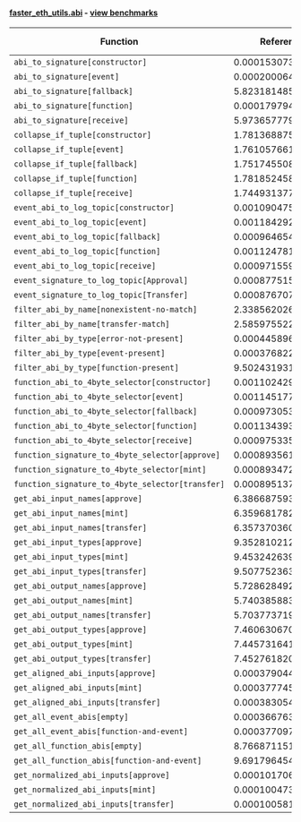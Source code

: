 #### [faster_eth_utils.abi](https://github.com/BobTheBuidler/faster-eth-utils/blob/runners/faster_eth_utils/abi.py) - [view benchmarks](https://github.com/BobTheBuidler/faster-eth-utils/blob/runners/benchmarks/test_abi_benchmarks.py)

| Function | Reference Mean | Faster Mean | % Change | Speedup (%) | x Faster | Faster |
|----------|---------------|-------------|----------|-------------|----------|--------|
| `abi_to_signature[constructor]` | 0.00015307348254356133 | 7.616376176972908e-05 | 50.24% | 100.98% | 2.01x | ✅ |
| `abi_to_signature[event]` | 0.00020006410909085873 | 9.265890053525404e-05 | 53.69% | 115.91% | 2.16x | ✅ |
| `abi_to_signature[fallback]` | 5.823181485210888e-05 | 5.324774597621146e-05 | 8.56% | 9.36% | 1.09x | ✅ |
| `abi_to_signature[function]` | 0.00017979459570566795 | 8.979410414793386e-05 | 50.06% | 100.23% | 2.00x | ✅ |
| `abi_to_signature[receive]` | 5.973657779770687e-05 | 5.333118765542541e-05 | 10.72% | 12.01% | 1.12x | ✅ |
| `collapse_if_tuple[constructor]` | 1.7813688756404788e-05 | 5.417616235638088e-06 | 69.59% | 228.81% | 3.29x | ✅ |
| `collapse_if_tuple[event]` | 1.7610576612162916e-05 | 5.506603478625206e-06 | 68.73% | 219.81% | 3.20x | ✅ |
| `collapse_if_tuple[fallback]` | 1.7517455082256643e-05 | 5.456919166641231e-06 | 68.85% | 221.01% | 3.21x | ✅ |
| `collapse_if_tuple[function]` | 1.781852458982395e-05 | 5.505271087690865e-06 | 69.10% | 223.66% | 3.24x | ✅ |
| `collapse_if_tuple[receive]` | 1.7449313777928738e-05 | 5.462597691569002e-06 | 68.69% | 219.43% | 3.19x | ✅ |
| `event_abi_to_log_topic[constructor]` | 0.0010904752977007749 | 0.0008037815012658183 | 26.29% | 35.67% | 1.36x | ✅ |
| `event_abi_to_log_topic[event]` | 0.0011842922857146622 | 0.0008177558952045851 | 30.95% | 44.82% | 1.45x | ✅ |
| `event_abi_to_log_topic[fallback]` | 0.0009646541473684141 | 0.000763120308823754 | 20.89% | 26.41% | 1.26x | ✅ |
| `event_abi_to_log_topic[function]` | 0.001124781286935294 | 0.0008175864221239727 | 27.31% | 37.57% | 1.38x | ✅ |
| `event_abi_to_log_topic[receive]` | 0.0009715592639330461 | 0.0007603384334693285 | 21.74% | 27.78% | 1.28x | ✅ |
| `event_signature_to_log_topic[Approval]` | 0.0008775158899429897 | 0.0006809824854650292 | 22.40% | 28.86% | 1.29x | ✅ |
| `event_signature_to_log_topic[Transfer]` | 0.0008767071992585347 | 0.0006798876730493567 | 22.45% | 28.95% | 1.29x | ✅ |
| `filter_abi_by_name[nonexistent-no-match]` | 2.3385620264239453e-05 | 1.5766960637779638e-05 | 32.58% | 48.32% | 1.48x | ✅ |
| `filter_abi_by_name[transfer-match]` | 2.585975522521952e-05 | 1.7945825333831038e-05 | 30.60% | 44.10% | 1.44x | ✅ |
| `filter_abi_by_type[error-not-present]` | 0.00044589647061603897 | 1.3943663488837622e-05 | 96.87% | 3097.84% | 31.98x | ✅ |
| `filter_abi_by_type[event-present]` | 0.0003768228020326538 | 1.4619338219909182e-05 | 96.12% | 2477.56% | 25.78x | ✅ |
| `filter_abi_by_type[function-present]` | 9.502431931535704e-05 | 1.374623820178041e-05 | 85.53% | 591.28% | 6.91x | ✅ |
| `function_abi_to_4byte_selector[constructor]` | 0.0011024293337209927 | 0.0008062543512364049 | 26.87% | 36.73% | 1.37x | ✅ |
| `function_abi_to_4byte_selector[event]` | 0.0011451778649319655 | 0.0008262070368096836 | 27.85% | 38.61% | 1.39x | ✅ |
| `function_abi_to_4byte_selector[fallback]` | 0.0009730539616582331 | 0.0007680064641148153 | 21.07% | 26.70% | 1.27x | ✅ |
| `function_abi_to_4byte_selector[function]` | 0.0011343934480431605 | 0.0008230228143874631 | 27.45% | 37.83% | 1.38x | ✅ |
| `function_abi_to_4byte_selector[receive]` | 0.0009753355324269902 | 0.0007673995789480552 | 21.32% | 27.10% | 1.27x | ✅ |
| `function_signature_to_4byte_selector[approve]` | 0.0008935612999055624 | 0.0006915801677610249 | 22.60% | 29.21% | 1.29x | ✅ |
| `function_signature_to_4byte_selector[mint]` | 0.0008934724542884506 | 0.0006857717719313179 | 23.25% | 30.29% | 1.30x | ✅ |
| `function_signature_to_4byte_selector[transfer]` | 0.0008951373902977845 | 0.000685405189361842 | 23.43% | 30.60% | 1.31x | ✅ |
| `get_abi_input_names[approve]` | 6.386687593766324e-05 | 1.9261184388915856e-05 | 69.84% | 231.58% | 3.32x | ✅ |
| `get_abi_input_names[mint]` | 6.359681782498578e-05 | 1.870702999553777e-05 | 70.58% | 239.96% | 3.40x | ✅ |
| `get_abi_input_names[transfer]` | 6.357370360912455e-05 | 1.8734105402616574e-05 | 70.53% | 239.35% | 3.39x | ✅ |
| `get_abi_input_types[approve]` | 9.352810212866405e-05 | 2.2702729653274084e-05 | 75.73% | 311.97% | 4.12x | ✅ |
| `get_abi_input_types[mint]` | 9.453242639600737e-05 | 2.474848902119567e-05 | 73.82% | 281.97% | 3.82x | ✅ |
| `get_abi_input_types[transfer]` | 9.507752363847203e-05 | 2.2923515852892934e-05 | 75.89% | 314.76% | 4.15x | ✅ |
| `get_abi_output_names[approve]` | 5.7286284923083845e-05 | 1.5838171837871304e-05 | 72.35% | 261.70% | 3.62x | ✅ |
| `get_abi_output_names[mint]` | 5.740385883068777e-05 | 1.5792654147383533e-05 | 72.49% | 263.48% | 3.63x | ✅ |
| `get_abi_output_names[transfer]` | 5.7037737190643215e-05 | 1.5693122555359457e-05 | 72.49% | 263.46% | 3.63x | ✅ |
| `get_abi_output_types[approve]` | 7.460630670926113e-05 | 1.8155305886960518e-05 | 75.67% | 310.93% | 4.11x | ✅ |
| `get_abi_output_types[mint]` | 7.445731641863956e-05 | 1.8189724560771036e-05 | 75.57% | 309.34% | 4.09x | ✅ |
| `get_abi_output_types[transfer]` | 7.452761820061754e-05 | 1.8114810369722338e-05 | 75.69% | 311.42% | 4.11x | ✅ |
| `get_aligned_abi_inputs[approve]` | 0.00037904422920779064 | 0.0002062334750478234 | 45.59% | 83.79% | 1.84x | ✅ |
| `get_aligned_abi_inputs[mint]` | 0.00037774595686556646 | 0.00020485774877250897 | 45.77% | 84.39% | 1.84x | ✅ |
| `get_aligned_abi_inputs[transfer]` | 0.0003830544549582362 | 0.00020439525151902475 | 46.64% | 87.41% | 1.87x | ✅ |
| `get_all_event_abis[empty]` | 0.0003667633457347495 | 9.746414630089216e-06 | 97.34% | 3663.06% | 37.63x | ✅ |
| `get_all_event_abis[function-and-event]` | 0.0003770973906124575 | 1.4500037801546649e-05 | 96.15% | 2500.66% | 26.01x | ✅ |
| `get_all_function_abis[empty]` | 8.766871151399685e-05 | 8.608272924513497e-06 | 90.18% | 918.42% | 10.18x | ✅ |
| `get_all_function_abis[function-and-event]` | 9.691796454961338e-05 | 1.3298189079834755e-05 | 86.28% | 628.81% | 7.29x | ✅ |
| `get_normalized_abi_inputs[approve]` | 0.00010170600274555485 | 1.7721743040808253e-05 | 82.58% | 473.91% | 5.74x | ✅ |
| `get_normalized_abi_inputs[mint]` | 0.00010047364995774195 | 1.7661005398834556e-05 | 82.42% | 468.90% | 5.69x | ✅ |
| `get_normalized_abi_inputs[transfer]` | 0.00010058117427756373 | 1.7614647663727998e-05 | 82.49% | 471.01% | 5.71x | ✅ |
